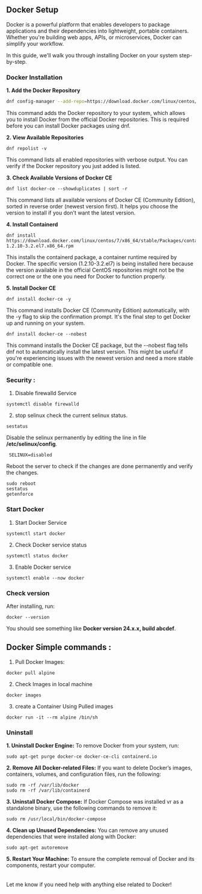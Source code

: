 ## Docker Setup

Docker is a powerful platform that enables developers to package applications and their dependencies into lightweight, portable containers. Whether you're building web apps, APIs, or microservices, Docker can simplify your workflow.

In this guide, we'll walk you through installing Docker on your system step-by-step.

### Docker Installation
**1. Add the Docker Repository**
```sh
dnf config-manager --add-repo=https://download.docker.com/linux/centos/docker-ce.repo
```
 This command adds the Docker repository to your system, which allows you to install Docker from the official Docker repositories. This is required before you can install Docker packages using dnf.

**2. View Available Repositories**
```
dnf repolist -v
```
This command lists all enabled repositories with verbose output. You can verify if the Docker repository you just added is listed.

**3. Check Available Versions of Docker CE**
```
dnf list docker-ce --showduplicates | sort -r
```
This command lists all available versions of Docker CE (Community Edition), sorted in reverse order (newest version first). It helps you choose the version to install if you don't want the latest version.

**4.  Install Containerd**
```
dnf install https://download.docker.com/linux/centos/7/x86_64/stable/Packages/containerd.io-1.2.10-3.2.el7.x86_64.rpm
```
This installs the containerd package, a container runtime required by Docker. The specific version (1.2.10-3.2.el7) is being installed here because the version available in the official CentOS repositories might not be the correct one or the one you need for Docker to function properly.

**5. Install Docker CE**
```
dnf install docker-ce -y
```
This command installs Docker CE (Community Edition) automatically, with the -y flag to skip the confirmation prompt. It's the final step to get Docker up and running on your system.

```
dnf install docker-ce --nobest
```
This command installs the Docker CE package, but the --nobest flag tells dnf not to automatically install the latest version. This might be useful if you're experiencing issues with the newest version and need a more stable or compatible one.

### Security :
1. Disable firewalld Service
```
systemctl disable firewalld
```
2. stop selinux
check the current selinux status.
```
sestatus
```
Disable the selinux permanently by editing the line in file **/etc/selinux/config**.
```
 SELINUX=disabled
```
Reboot the server to check if the changes are done permanently and verify the changes.
```
sudo reboot
sestatus
getenforce
```

### Start Docker
1. Start Docker Service
```
systemctl start docker
```
2. Check Docker service status
```
systemctl status docker
```
3. Enable Docker service
```
systemctl enable --now docker
```

### Check version
After installing, run:
```
docker --version
```
You should see something like **Docker version 24.x.x, build abcdef**.

## Docker Simple commands :
1. Pull Docker Images:
```
docker pull alpine
```
2. Check Images in local machine
```
docker images
```
3. create a Container Using Pulled images
```
docker run -it --rm alpine /bin/sh
```

### Uninstall
**1. Uninstall Docker Engine:** To remove Docker from your system, run:
```
sudo apt-get purge docker-ce docker-ce-cli containerd.io
```
**2. Remove All Docker-related Files:** If you want to delete Docker’s images, containers, volumes, and configuration files, run the following:
```
sudo rm -rf /var/lib/docker
sudo rm -rf /var/lib/containerd
```
**3. Uninstall Docker Compose:** If Docker Compose was installed vr as a standalone binary, use the following commands to remove it:
```
sudo rm /usr/local/bin/docker-compose
```
**4. Clean up Unused Dependencies:** You can remove any unused dependencies that were installed along with Docker:
```
sudo apt-get autoremove
```
**5. Restart Your Machine:** To ensure the complete removal of Docker and its components, restart your computer.
</br></br></br>
Let me know if you need help with anything else related to Docker!
